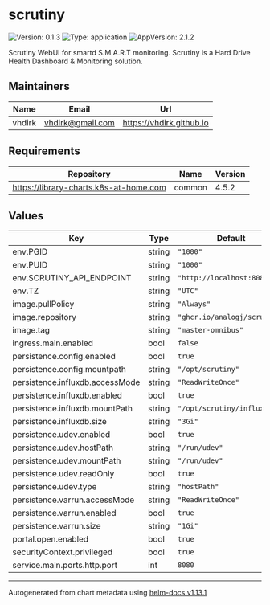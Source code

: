 # scrutiny

![Version: 0.1.3](https://img.shields.io/badge/Version-0.1.3-informational?style=flat-square) ![Type: application](https://img.shields.io/badge/Type-application-informational?style=flat-square) ![AppVersion: 2.1.2](https://img.shields.io/badge/AppVersion-2.1.2-informational?style=flat-square)

Scrutiny WebUI for smartd S.M.A.R.T monitoring. Scrutiny is a Hard Drive Health Dashboard & Monitoring solution.

## Maintainers

| Name | Email | Url |
| ---- | ------ | --- |
| vhdirk | <vhdirk@gmail.com> | <https://vhdirk.github.io> |

## Requirements

| Repository | Name | Version |
|------------|------|---------|
| https://library-charts.k8s-at-home.com | common | 4.5.2 |

## Values

| Key | Type | Default | Description |
|-----|------|---------|-------------|
| env.PGID | string | `"1000"` |  |
| env.PUID | string | `"1000"` |  |
| env.SCRUTINY_API_ENDPOINT | string | `"http://localhost:8080"` |  |
| env.TZ | string | `"UTC"` |  |
| image.pullPolicy | string | `"Always"` |  |
| image.repository | string | `"ghcr.io/analogj/scrutiny"` |  |
| image.tag | string | `"master-omnibus"` |  |
| ingress.main.enabled | bool | `false` |  |
| persistence.config.enabled | bool | `true` |  |
| persistence.config.mountpath | string | `"/opt/scrutiny"` |  |
| persistence.influxdb.accessMode | string | `"ReadWriteOnce"` |  |
| persistence.influxdb.enabled | bool | `true` |  |
| persistence.influxdb.mountPath | string | `"/opt/scrutiny/influxdb"` |  |
| persistence.influxdb.size | string | `"3Gi"` |  |
| persistence.udev.enabled | bool | `true` |  |
| persistence.udev.hostPath | string | `"/run/udev"` |  |
| persistence.udev.mountPath | string | `"/run/udev"` |  |
| persistence.udev.readOnly | bool | `true` |  |
| persistence.udev.type | string | `"hostPath"` |  |
| persistence.varrun.accessMode | string | `"ReadWriteOnce"` |  |
| persistence.varrun.enabled | bool | `true` |  |
| persistence.varrun.size | string | `"1Gi"` |  |
| portal.open.enabled | bool | `true` |  |
| securityContext.privileged | bool | `true` |  |
| service.main.ports.http.port | int | `8080` |  |

----------------------------------------------
Autogenerated from chart metadata using [helm-docs v1.13.1](https://github.com/norwoodj/helm-docs/releases/v1.13.1)
